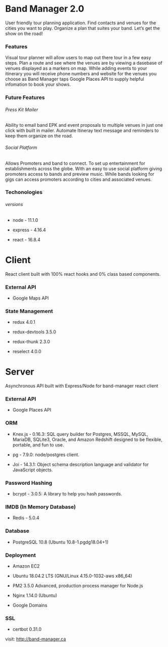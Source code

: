 # Band Manager 2.0

User friendly tour planning application. Find contacts and venues for the cities you want to play. Organize a plan that
suites your band. Let’s get the show on the road!

### Features
Visual tour planner will allow users to map out there tour in a few easy steps. Plan a route and see where the venues are by viewing a dasebase of venues displayed as a markers on map. While adding events to your itinerary you will receive phone numbers and website for the venues you choose as Band Manager taps Google Places API to supply helpful infomation to book your shows.

### Future Features 

###### Press Kit Mailer

Ability to email band EPK and event proposals to multiple venues in just one click with built in mailer.
Automate Itineray text message and reminders to keep them organize on the road.

###### Social Platform

Allows Promoters and band to connect. To set up entertainment for establishments across the globe. With an easy to use social
platform giving promoters access to bands and preview music. While bands looking for gigs can access promoters according to
cities and associated venues.

### Techonologies

###### versions

* node - 11.1.0

* express - 4.16.4

* react - 16.8.4

# Client

React client built with 100% react hooks and 0% class based components.

### External API

* Google Maps API

### State Management

* redux 4.0.1

* redux-devtools 3.5.0

* redux-thunk 2.3.0

* reselect 4.0.0

# Server

Asynchronous API built with Express/Node for band-manager react client

### External API

* Google Places API

### ORM

* Knex.js - 0.16.3: SQL query builder for Postgres, MSSQL, MySQL, MariaDB, SQLite3, Oracle, and Amazon Redshift designed to be flexible, portable, and fun to use.

* pg - 7.9.0: node/postgres client.

* Joi - 14.3.1: Object schema description language and validator for JavaScript objects.

### Password Hashing 

* bcrypt - 3.0.5: A library to help you hash passwords.

### IMDB (In Memory Database)

* Redis - 5.0.4

### Database

* PostgreSQL 10.8 (Ubuntu 10.8-1.pgdg18.04+1)

### Deployment

* Amazon EC2

* Ubuntu 18.04.2 LTS (GNU/Linux 4.15.0-1032-aws x86_64)

* PM2 3.5.0 Advanced, production process manager for Node.js

* Nginx 1.14.0 (Ubuntu)

* Google Domains

### SSL

* certbot 0.31.0

visit: http://band-manager.ca
